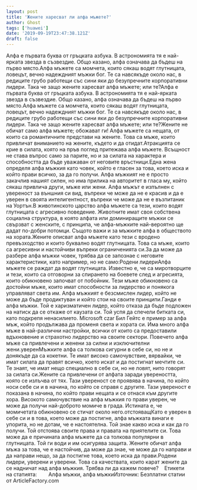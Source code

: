 ```yaml
---
layout: post
title: 'Жените харесват ли алфа мъжете?'
author: Ghost
tags: ['huawei']
date: '2019-09-19T23:47:38.121Z'
draft: false
---
```


Алфа е първата буква от гръцката азбука. В астрономията тя е най-ярката звезда в съзвездие. Общо казано, алфа означава да бъдеш на първо място.Алфа мъжете са момчета, които сякаш водят глутницата, ловецът, вечно надеждният мъжки бог. Те са навсякъде около нас, в редиците грубо работещи със сини яки до безупречните корпоративни лидери. Така че защо жените харесват алфа мъжете; или те?Алфа е първата буква от гръцката азбука. В астрономията тя е най-ярката звезда в съзвездие. Общо казано, алфа означава да бъдеш на първо място.Алфа мъжете са момчета, които сякаш водят глутницата, ловецът, вечно надеждният мъжки бог. Те са навсякъде около нас, в редиците грубо работещи със сини яки до безупречните корпоративни лидери. Така че защо жените харесват алфа мъжете; или те?Жените не обичат само алфа мъжете; обожават ги! Алфа мъжете са нещата, от които са романтичните представи на жените. Това са мъже, които привличат вниманието на жените, където и да отидат.Атракцията се крие в силата, която на пръв поглед притежава алфа мъжете. Всъщност не става въпрос само за парите, но и за силата на характера и способността да бъде уважаван от неговите връстници.Една жена определя алфа мъжкия като човек, който е гласен за това, което иска и който прави всичко, за да го получи. Алфа мъжкият не е просто закачлив нашият силен, но има прилика на авторитет в гласа му, който сякаш привлича други, мъже или жени. Алфа мъжът е изпълнен с увереност за външния си вид, въпреки че може да не е красив и да е уверен в своята интелигентност, въпреки че може да не е възпитаник на Уортън.В животинското царство алфа мъжете са тези, които водят глутницата с агресивно поведение. Животните имат своя собствена социална структура, в която алфата или доминиращите мъжки се свързват с женските, с принципа, че алфа-мъжките най-вероятно ще дадат по-добри потомци. Същото важи и за мъжките алфа в обществото на хората.Жените описват алфа мъжете като тези с вродено превъзходство и които буквално водят глутницата. Това са мъже, които са агресивни и настойчиви въпреки ограниченията си.За да може да разбере алфа мъжки човек, трябва да се запознае с неговите характеристики, като например, но не само:Родени лидериАлфа мъжете се раждат да водят глутницата. Известно е, че са миротворците и тези, които са отговорни за спирането на боевете след и агресията, които обикновено започват от побойник. Тези мъже обикновено са достойни мъже, които имат способности за лидерство и понякога управляват света им. Алфа мъжкият е безсмислен лидер, който не може да бъде продиктуван и който стои на своите принципи.Ганди е алфа мъжки. Той е харизматичен лидер, който отказа да бъде подложен на натиск да се откаже от каузата си. Той успя да спечели битката си, като подкрепя ненасилието. Microsoft czar Бил Гейтс е пример за алфа мъж, който продължава да променя света и хората си. Има много алфа мъже в най-различни настройки, всички от които са предоставили вдъхновение и страхотно лидерство на своите сектори. Повечето алфа мъже са привлечени и женени за силни и изключителни жени.уверенМъжките алфа са толкова сигурни в себе си, но не и донякъде да са кокетни. Те имат високо самочувствие, вярвайки, че имат силата да правят всичко, което искат и да постигнат мечтите си. Те знаят, че имат нещо специално в себе си, но не ловят, нито говорят за силата си.Жените са привлечени от алфата заради увереността, която се излъчва от тях. Тази увереност се проявява в начина, по който носи себе си и в начина, по който се справя с другите. Тази увереност е показана в начина, по който прави нещата и се отнася към другите хора. Високото самочувствие на алфа мъжкия го прави уверен, че може да получи най-доброто момиче в града. Истината е, че момичетата обикновено се стичат около него.отстояващКато е уверен в себе си и в това, което може да постигне, алфа мъжката винаги е упорита, но не дотам, че е настоятелна. Той знае какво иска и как да го получи. Той отстоява своите права и правата на приятелите си. Това може да е причината алфа мъжете да са толкова популярни в глутницата. Той ги води и им осигурява защита. Жените обичат алфа мъжа за това, че е настойчив, да може да знае, че може да го направи и да направи нещо, за да постигне това, което иска да прави.Родени лидери, уверени и уверени. Това са качествата, които карат жените да се надничат над алфа мъжкия. Трябва ли да кажем повече?    Етикети на статията:        Алфа мъжки, алфа мъжкиИзточник: Безплатни статии от ArticleFactory.com
